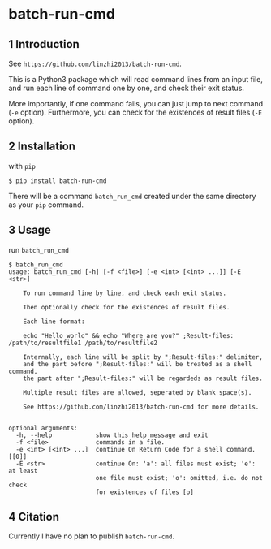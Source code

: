 # batch-run-cmd

## 1 Introduction


See `https://github.com/linzhi2013/batch-run-cmd`.

This is a Python3 package which will read command lines from an input file,
and run each line of command one by one, and check their exit status.

More importantly, if one command fails, you can just jump to next command
(`-e` option). Furthermore, you can check for the existences of result files
(`-E` option).


## 2 Installation

with `pip`

    $ pip install batch-run-cmd

There will be a command `batch_run_cmd` created under the same directory as your `pip` command.

## 3 Usage
run `batch_run_cmd`

    $ batch_run_cmd
	usage: batch_run_cmd [-h] [-f <file>] [-e <int> [<int> ...]] [-E <str>]

	    To run command line by line, and check each exit status.

	    Then optionally check for the existences of result files.

	    Each line format:

	    echo "Hello world" && echo "Where are you?" ;Result-files: /path/to/resultfile1 /path/to/resultfile2

	    Internally, each line will be split by ";Result-files:" delimiter,
	    and the part before ";Result-files:" will be treated as a shell command,
	    the part after ";Result-files:" will be regardeds as result files.

	    Multiple result files are allowed, seperated by blank space(s).

	    See https://github.com/linzhi2013/batch-run-cmd for more details.


	optional arguments:
	  -h, --help            show this help message and exit
	  -f <file>             commands in a file.
	  -e <int> [<int> ...]  continue On Return Code for a shell command. [[0]]
	  -E <str>              continue On: 'a': all files must exist; 'e': at least
	                        one file must exist; 'o': omitted, i.e. do not check
	                        for existences of files [o]


## 4 Citation
Currently I have no plan to publish `batch-run-cmd`.









